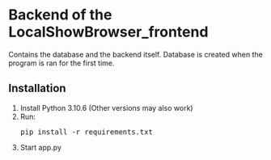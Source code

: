 # Backend of the LocalShowBrowser_frontend
Contains the database and the backend itself. Database is created when the program is ran for the first time.

## Installation
1. Install Python 3.10.6 (Other versions may also work)
2. Run: <pre>pip install -r requirements.txt</pre>
3. Start app.py